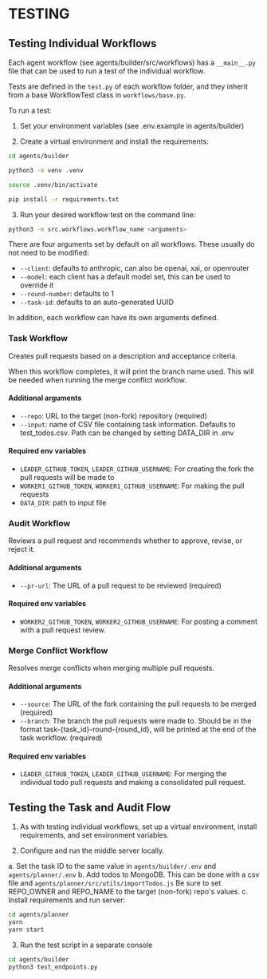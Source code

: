 # TESTING

## Testing Individual Workflows

Each agent workflow (see agents/builder/src/workflows) has a `__main__.py` file that can be used to run a test of the individual workflow.

Tests are defined in the `test.py` of each workflow folder, and they inherit from a base WorkflowTest class in `workflows/base.py`.

To run a test:

1. Set your environment variables (see .env.example in agents/builder)

2. Create a virtual environment and install the requirements:

```sh
cd agents/builder

python3 -m venv .venv

source .venv/bin/activate

pip install -r requirements.txt
```

3. Run your desired workflow test on the command line:

```sh
python3 -m src.workflows.workflow_name <arguments>
```

There are four arguments set by default on all workflows. These usually do not need to be modified:

- `--client`: defaults to anthropic, can also be openai, xai, or openrouter
- `--model`: each client has a default model set, this can be used to override it
- `--round-number`: defaults to 1
- `--task-id`: defaults to an auto-generated UUID

In addition, each workflow can have its own arguments defined.

### Task Workflow

Creates pull requests based on a description and acceptance criteria.

When this workflow completes, it will print the branch name used. This will be needed when running the merge conflict workflow.

#### Additional arguments

- `--repo`: URL to the target (non-fork) repository (required)
- `--input`: name of CSV file containing task information. Defaults to test_todos.csv. Path can be changed by setting DATA_DIR in .env

#### Required env variables

- `LEADER_GITHUB_TOKEN`, `LEADER_GITHUB_USERNAME`: For creating the fork the pull requests will be made to
- `WORKER1_GITHUB_TOKEN`, `WORKER1_GITHUB_USERNAME`: For making the pull requests
- `DATA_DIR`: path to input file

### Audit Workflow

Reviews a pull request and recommends whether to approve, revise, or reject it.

#### Additional arguments

- `--pr-url`: The URL of a pull request to be reviewed (required)

#### Required env variables

- `WORKER2_GITHUB_TOKEN`, `WORKER2_GITHUB_USERNAME`: For posting a comment with a pull request review.

### Merge Conflict Workflow

Resolves merge conflicts when merging multiple pull requests.

#### Additional arguments

- `--source`: The URL of the fork containing the pull requests to be merged (required)
- `--branch`: The branch the pull requests were made to. Should be in the format task-{task_id}-round-{round_id}, will be printed at the end of the task workflow. (required)

#### Required env variables

- `LEADER_GITHUB_TOKEN`, `LEADER_GITHUB_USERNAME`: For merging the individual todo pull requests and making a consolidated pull request.

## Testing the Task and Audit Flow

1. As with testing individual workflows, set up a virtual environment, install requirements, and set environment variables.

2. Configure and run the middle server locally.

a. Set the task ID to the same value in `agents/builder/.env` and `agents/planner/.env`
b. Add todos to MongoDB. This can be done with a csv file and `agents/planner/src/utils/importTodos.js` Be sure to set REPO_OWNER and REPO_NAME to the target (non-fork) repo's values.
c. Install requirements and run server:

```sh
cd agents/planner
yarn
yarn start
```

3. Run the test script in a separate console

```sh
cd agents/builder
python3 test_endpoints.py
```
